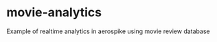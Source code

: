 movie-analytics
===============

Example of realtime analytics in aerospike using movie review database
